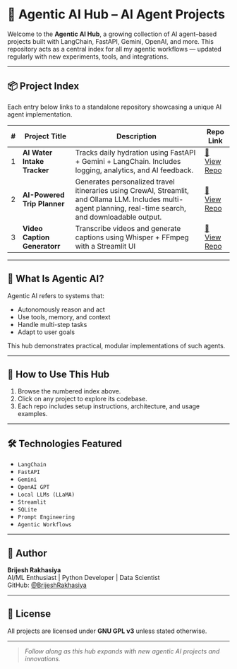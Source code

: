 # 🧠 Agentic AI Hub – AI Agent Projects

Welcome to the **Agentic AI Hub**, a growing collection of AI agent–based projects built with LangChain, FastAPI, Gemini, OpenAI, and more. This repository acts as a central index for all my agentic workflows — updated regularly with new experiments, tools, and integrations.

---

## 📦 Project Index

Each entry below links to a standalone repository showcasing a unique AI agent implementation.

| # | Project Title              | Description                                                                                      | Repo Link                                                                 |
|---|----------------------------|--------------------------------------------------------------------------------------------------|---------------------------------------------------------------------------|
| 1 | **AI Water Intake Tracker** | Tracks daily hydration using FastAPI + Gemini + LangChain. Includes logging, analytics, and AI feedback. | [🔗 View Repo](https://github.com/BrijeshRakhasiya/Tracking-Daily-Water-Intake) |
| 2 | **AI-Powered Trip Planner** | Generates personalized travel itineraries using CrewAI, Streamlit, and Ollama LLM. Includes multi-agent planning, real-time search, and downloadable output. | [🔗 View Repo](https://github.com/BrijeshRakhasiya/Trip-Planner-Agent.git) |
| 3 | **Video Caption Generatorr** | Transcribe videos and generate captions using Whisper + FFmpeg with a Streamlit UI | [🔗 View Repo](https://github.com/BrijeshRakhasiya/Video-Caption-Generator.git) |

---

## 🧩 What Is Agentic AI?

Agentic AI refers to systems that:
- Autonomously reason and act
- Use tools, memory, and context
- Handle multi-step tasks
- Adapt to user goals

This hub demonstrates practical, modular implementations of such agents.

---

## 🚀 How to Use This Hub

1. Browse the numbered index above.
2. Click on any project to explore its codebase.
3. Each repo includes setup instructions, architecture, and usage examples.

---

## 🛠️ Technologies Featured

- `LangChain`
- `FastAPI`
- `Gemini `
- `OpenAI GPT`
- `Local LLMs (LLaMA)`
- `Streamlit`
- `SQLite`
- `Prompt Engineering`
- `Agentic Workflows`

---

## 👤 Author

**Brijesh Rakhasiya**  
AI/ML Enthusiast | Python Developer | Data Scientist  
GitHub: [@BrijeshRakhasiya](https://github.com/BrijeshRakhasiya)

---

## 📜 License

All projects are licensed under **GNU GPL v3** unless stated otherwise.

---

> *Follow along as this hub expands with new agentic AI projects and innovations.*
